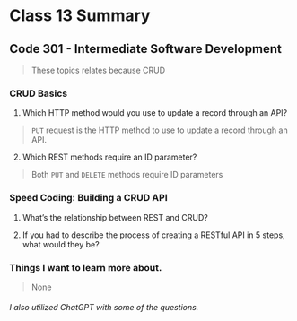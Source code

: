 # Class 13 Summary
## Code 301 - Intermediate Software Development

> These topics relates because CRUD

### CRUD Basics
1. Which HTTP method would you use to update a record through an API?
> `PUT` request is the HTTP method to use to update a record through an API.
2. Which REST methods require an ID parameter?
> Both `PUT` and `DELETE` methods require ID parameters

### Speed Coding: Building a CRUD API 
1. What’s the relationship between REST and CRUD?

2. If you had to describe the process of creating a RESTful API in 5 steps, what would they be?

### Things I want to learn more about.
> None


###### I also utilized ChatGPT with some of the questions.